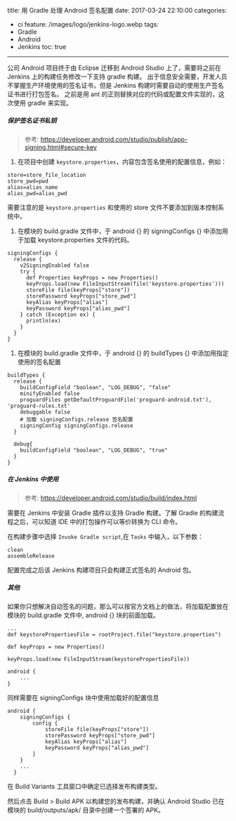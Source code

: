 title: 用 Gradle 处理 Android 签名配置
date: 2017-03-24 22:10:00
categories:
  - ci
feature: /images/logo/jenkins-logo.webp
tags:
  - Gradle
  - Android
  - Jenkins
toc: true
---

公司 Android 项目终于由 Eclipse 迁移到 Android Studio 上了，需要将之前在 Jenkins 上的构建任务修改一下支持 gradle 构建。
出于信息安全需要，开发人员不掌握生产环境使用的签名证书，但是 Jenkins 构建时需要自动的使用生产签名证书进行打包签名。
之前是用 ant 的正则替换对应的代码或配置文件实现的，这次使用 gradle 来实现。

<!-- more -->

##### 保护签名证书私钥

> 参考: https://developer.android.com/studio/publish/app-signing.html#secure-key

1. 在项目中创建 `keystore.properties`，内容包含签名使用的配置信息，例如：

```
store=store_file_location
store_pwd=pwd
alias=alias_name
alias_pwd=alias_pwd
```
需要注意的是 `keystore.properties` 和使用的 store 文件不要添加到版本控制系统中。

1. 在模块的 build.gradle 文件中，于 android {} 的 signingConfigs {} 中添加用于加载 keystore.properties 文件的代码。

```
signingConfigs {
  release {
    v2SigningEnabled false
    try {
      def Properties keyProps = new Properties()
      keyProps.load(new FileInputStream(file('keystore.properties')))
      storeFile file(keyProps["store"])
      storePassword keyProps["store_pwd"]
      keyAlias keyProps["alias"]
      keyPassword keyProps["alias_pwd"]
    } catch (Exception ex) {
      println(ex)
    }
  }
}
```

1. 在模块的 build.gradle 文件中，于 android {} 的 buildTypes {} 中添加用指定使用的签名配置

```
buildTypes {
  release {
    buildConfigField "boolean", "LOG_DEBUG", "false"
    minifyEnabled false
    proguardFiles getDefaultProguardFile('proguard-android.txt'), 'proguard-rules.txt'
    debuggable false
    # 加载 signingConfigs.release 签名配置
    signingConfig signingConfigs.release
  }

  debug{
    buildConfigField "boolean", "LOG_DEBUG", "true"
  }
}
```

##### 在 Jenkins 中使用

> 参考: https://developer.android.com/studio/build/index.html

需要在 Jenkins 中安装 Gradle 插件以支持 Gradle 构建。了解 Gradle 的构建流程之后，可以知道 IDE 中的打包操作可以等价转换为 CLI 命令。

在构建步骤中选择 `Invoke Gradle script`,在 `Tasks` 中输入，以下参数：

```
clean
assembleRelease
```

配置完成之后该 Jenkins 构建项目只会构建正式签名的 Android 包。

##### 其他

如果你只想解决自动签名的问题，那么可以按官方文档上的做法，将加载配置放在模块的 build.gradle 文件中, android {} 块的前面加载。

```
...
def keystorePropertiesFile = rootProject.file("keystore.properties")

def keyProps = new Properties()

keyProps.load(new FileInputStream(keystorePropertiesFile))

android {
    ...
}
```

同样需要在 signingConfigs 块中使用加载好的配置信息

```
android {
    signingConfigs {
        config {
            storeFile file(keyProps["store"])
            storePassword keyProps["store_pwd"]
            keyAlias keyProps["alias"]
            keyPassword keyProps["alias_pwd"]
        }
    }
    ...
  }
```

在 Build Variants 工具窗口中确定已选择发布构建类型。

然后点击 Build > Build APK 以构建您的发布构建，并确认 Android Studio 已在模块的 build/outputs/apk/ 目录中创建一个签署的 APK。


